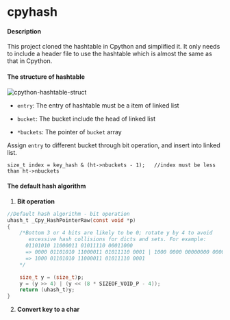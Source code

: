 # cpyhash

#### Description
This project cloned the hashtable in Cpython and simplified it. It only needs to include a header file to use the hashtable which is almost the same as that in Cpython.



#### The structure of hashtable

![cpython-hashtable-struct](https://images.gitee.com/uploads/images/2020/1228/101235_cb10adcf_5034884.jpeg "cpython-hashtable.jpg")

* `entry`: The entry of hashtable must be a item of linked list
* `bucket`: The bucket include the head of linked list

* `*buckets`: The pointer of `bucket` array

Assign `entry` to different bucket through bit operation, and insert into linked list.

```
size_t index = key_hash & (ht->nbuckets - 1);	//index must be less than ht->nbuckets
```



#### The default hash algorithm

1. **Bit operation**

```C
//Default hash algorithm - bit operation
uhash_t _Cpy_HashPointerRaw(const void *p)
{
    /*Bottom 3 or 4 bits are likely to be 0; rotate y by 4 to avoid
       excessive hash collisions for dicts and sets. For example:
      01101010 11000011 01011110 00011000
      => 0000 01101010 11000011 01011110 0001 | 1000 0000 00000000 00000000 00000000
      => 1000 01101010 11000011 01011110 0001
    */

    size_t y = (size_t)p;
    y = (y >> 4) | (y << (8 * SIZEOF_VOID_P - 4));
    return (uhash_t)y;
}
```

2. **Convert key to a char**